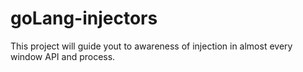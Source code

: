 # goLang-injectors
This project will guide yout to awareness of injection in almost every window API and process.
